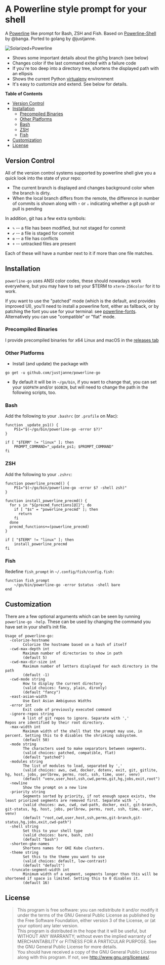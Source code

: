 # A Powerline style prompt for your shell

A [Powerline](https://github.com/Lokaltog/vim-powerline) like prompt for Bash,
ZSH and Fish. Based on [Powerline-Shell](https://github.com/banga/powerline-shell) by @banga.
Ported to golang by @justjanne.

![Solarized+Powerline](https://raw.github.com/justjanne/powerline-go/master/preview.png)

- Shows some important details about the git/hg branch (see below)
- Changes color if the last command exited with a failure code
- If you're too deep into a directory tree, shortens the displayed path with an ellipsis
- Shows the current Python [virtualenv](http://www.virtualenv.org/) environment
- It's easy to customize and extend. See below for details.

**Table of Contents** 

- [Version Control](#version-control)
- [Installation](#installation)
  - [Precompiled Binaries](#precompiled-binaries)
  - [Other Platforms](#other-platforms)
  - [Bash](#bash)
  - [ZSH](#zsh)
  - [Fish](#fish)
- [Customization](#customization)
- [License](#license)

## Version Control

All of the version control systems supported by powerline shell give you a
quick look into the state of your repo:

- The current branch is displayed and changes background color when the
  branch is dirty.
- When the local branch differs from the remote, the difference in number
  of commits is shown along with `⇡` or `⇣` indicating whether a git push
  or pull is pending

In addition, git has a few extra symbols:

- `✎` -- a file has been modified, but not staged for commit
- `✔` -- a file is staged for commit
- `✼` -- a file has conflicts
- `+` -- untracked files are present

Each of these will have a number next to it if more than one file matches.

## Installation

`powerline-go` uses ANSI color codes, these should nowadays work everywhere,
but you may have to set your $TERM to `xterm-256color` for it to work.

If you want to use the "patched" mode (which is the default, and provides
improved UI), you'll need to install a powerline font, either as fallback,
or by patching the font you use for your terminal: see
[powerline-fonts](https://github.com/Lokaltog/powerline-fonts).  
Alternatively you can use "compatible" or "flat" mode.

### Precompiled Binaries

I provide precompiled binaries for x64 Linux and macOS in the
[releases tab](https://github.com/justjanne/powerline-go/releases)

### Other Platforms

- Install (and update) the package with

```
go get -u github.com/justjanne/powerline-go
```

- By default it will be in `~/go/bin`, if you want to change that, you can set
  your `$GOPATH` and/or `$GOBIN`, but will need to change the path in the
  following scripts, too.

### Bash

Add the following to your `.bashrc` (or `.profile` on Mac):

```
function _update_ps1() {
    PS1="$(~/go/bin/powerline-go -error $?)"
}

if [ "$TERM" != "linux" ]; then
    PROMPT_COMMAND="_update_ps1; $PROMPT_COMMAND"
fi
```

### ZSH

Add the following to your `.zshrc`:

```
function powerline_precmd() {
    PS1="$(~/go/bin/powerline-go -error $? -shell zsh)"
}

function install_powerline_precmd() {
  for s in "${precmd_functions[@]}"; do
    if [ "$s" = "powerline_precmd" ]; then
      return
    fi
  done
  precmd_functions+=(powerline_precmd)
}

if [ "$TERM" != "linux" ]; then
    install_powerline_precmd
fi
```

### Fish

Redefine `fish_prompt` in `~/.config/fish/config.fish:`

```
function fish_prompt
    ~/go/bin/powerline-go -error $status -shell bare
end
```

## Customization

There are a few optional arguments which can be seen by running
`powerline-go -help`. These can be used by changing the command you have set
in your shell’s init file.

```
Usage of powerline-go:
  -colorize-hostname
    	Colorize the hostname based on a hash of itself
  -cwd-max-depth int
    	Maximum number of directories to show in path
        (default 5)
  -cwd-max-dir-size int
    	Maximum number of letters displayed for each directory in the path
        (default -1)
  -cwd-mode string
    	How to display the current directory
    	(valid choices: fancy, plain, dironly)
        (default "fancy")
  -east-asian-width
    	Use East Asian Ambiguous Widths
  -error int
    	Exit code of previously executed command
  -ignore-repos string
    	A list of git repos to ignore. Separate with ','
Repos are identified by their root directory.
  -max-width int
    	Maximum width of the shell that the prompt may use, in percent. Setting this to 0 disables the shrinking subsystem.
        (default 50)
  -mode string
    	The characters used to make separators between segments.
    	(valid choices: patched, compatible, flat)
        (default "patched")
  -modules string
    	The list of modules to load, separated by ','
    	(valid choices: aws, cwd, docker, dotenv, exit, git, gitlite, hg, host, jobs, perlbrew, perms, root, ssh, time, user, venv)
        (default "venv,user,host,ssh,cwd,perms,git,hg,jobs,exit,root")
  -newline
    	Show the prompt on a new line
  -priority string
    	Segments sorted by priority, if not enough space exists, the least priorized segments are removed first. Separate with ','
    	(valid choices: aws, cwd, cwd-path, docker, exit, git-branch, git-status, hg, host, jobs, perlbrew, perms, root, ssh, time, user, venv)
        (default "root,cwd,user,host,ssh,perms,git-branch,git-status,hg,jobs,exit,cwd-path")
  -shell string
    	Set this to your shell type
    	(valid choices: bare, bash, zsh)
        (default "bash")
  -shorten-gke-names
    	Shortens names for GKE Kube clusters.
  -theme string
    	Set this to the theme you want to use
    	(valid choices: default, low-contrast)
        (default "default")
  -truncate-segment-width int
    	Minimum width of a segment, segments longer than this will be shortened if space is limited. Setting this to 0 disables it.
        (default 16)
```


## License

> This program is free software: you can redistribute it and/or modify it under the terms of the GNU General Public License as published by the Free Software Foundation, either version 3 of the License, or (at your option) any later version.  
> This program is distributed in the hope that it will be useful, but WITHOUT ANY WARRANTY; without even the implied warranty of MERCHANTABILITY or FITNESS FOR A PARTICULAR PURPOSE. See the GNU General Public License for more details.  
> You should have received a copy of the GNU General Public License along with this program. If not, see <http://www.gnu.org/licenses/>.  
